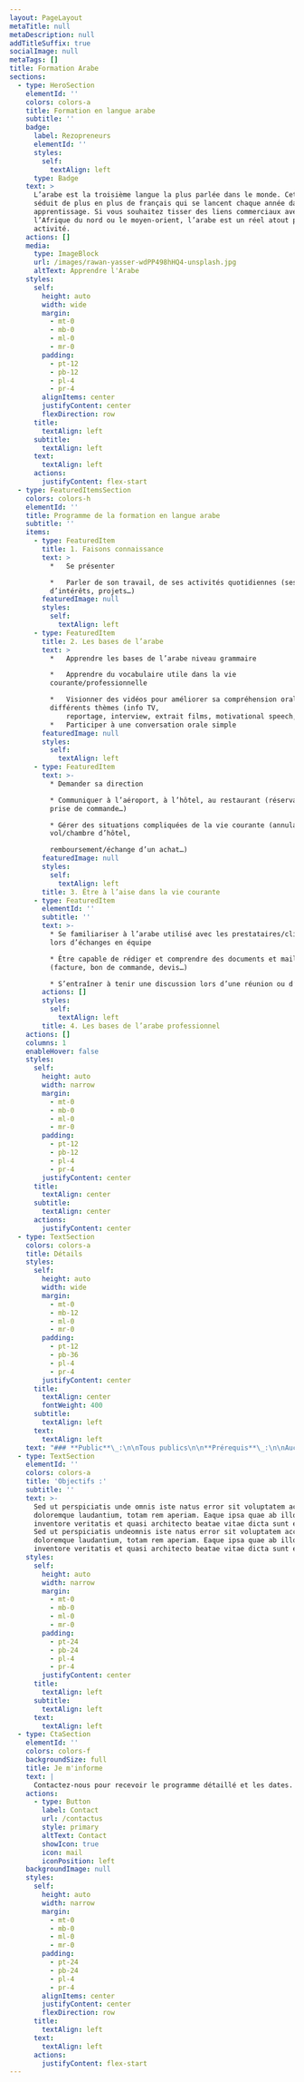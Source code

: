 ```yaml
---
layout: PageLayout
metaTitle: null
metaDescription: null
addTitleSuffix: true
socialImage: null
metaTags: []
title: Formation Arabe
sections:
  - type: HeroSection
    elementId: ''
    colors: colors-a
    title: Formation en langue arabe
    subtitle: ''
    badge:
      label: Rezopreneurs
      elementId: ''
      styles:
        self:
          textAlign: left
      type: Badge
    text: >
      L’arabe est la troisième langue la plus parlée dans le monde. Cette langue
      séduit de plus en plus de français qui se lancent chaque année dans son
      apprentissage. Si vous souhaitez tisser des liens commerciaux avec
      l’Afrique du nord ou le moyen-orient, l’arabe est un réel atout pour votre
      activité.
    actions: []
    media:
      type: ImageBlock
      url: /images/rawan-yasser-wdPP498hHQ4-unsplash.jpg
      altText: Apprendre l'Arabe
    styles:
      self:
        height: auto
        width: wide
        margin:
          - mt-0
          - mb-0
          - ml-0
          - mr-0
        padding:
          - pt-12
          - pb-12
          - pl-4
          - pr-4
        alignItems: center
        justifyContent: center
        flexDirection: row
      title:
        textAlign: left
      subtitle:
        textAlign: left
      text:
        textAlign: left
      actions:
        justifyContent: flex-start
  - type: FeaturedItemsSection
    colors: colors-h
    elementId: ''
    title: Programme de la formation en langue arabe
    subtitle: ''
    items:
      - type: FeaturedItem
        title: 1. Faisons connaissance
        text: >
          *   Se présenter

          *   Parler de son travail, de ses activités quotidiennes (ses centres
          d’intérêts, projets…)
        featuredImage: null
        styles:
          self:
            textAlign: left
      - type: FeaturedItem
        title: 2. Les bases de l’arabe
        text: >
          *   Apprendre les bases de l’arabe niveau grammaire

          *   Apprendre du vocabulaire utile dans la vie
          courante/professionnelle

          *   Visionner des vidéos pour améliorer sa compréhension orale sur
          différents thèmes (info TV,
              reportage, interview, extrait films, motivational speech, business talk show…)
          *   Participer à une conversation orale simple
        featuredImage: null
        styles:
          self:
            textAlign: left
      - type: FeaturedItem
        text: >-
          * Demander sa direction

          * Communiquer à l’aéroport, à l’hôtel, au restaurant (réservation,
          prise de commande…)

          * Gérer des situations compliquées de la vie courante (annulation
          vol/chambre d’hôtel,

          remboursement/échange d’un achat…)
        featuredImage: null
        styles:
          self:
            textAlign: left
        title: 3. Être à l’aise dans la vie courante
      - type: FeaturedItem
        elementId: ''
        subtitle: ''
        text: >-
          * Se familiariser à l’arabe utilisé avec les prestataires/clients ou
          lors d’échanges en équipe

          * Être capable de rédiger et comprendre des documents et mails
          (facture, bon de commande, devis…)

          * S’entraîner à tenir une discussion lors d’une réunion ou d’un call
        actions: []
        styles:
          self:
            textAlign: left
        title: 4. Les bases de l’arabe professionnel
    actions: []
    columns: 1
    enableHover: false
    styles:
      self:
        height: auto
        width: narrow
        margin:
          - mt-0
          - mb-0
          - ml-0
          - mr-0
        padding:
          - pt-12
          - pb-12
          - pl-4
          - pr-4
        justifyContent: center
      title:
        textAlign: center
      subtitle:
        textAlign: center
      actions:
        justifyContent: center
  - type: TextSection
    colors: colors-a
    title: Détails
    styles:
      self:
        height: auto
        width: wide
        margin:
          - mt-0
          - mb-12
          - ml-0
          - mr-0
        padding:
          - pt-12
          - pb-36
          - pl-4
          - pr-4
        justifyContent: center
      title:
        textAlign: center
        fontWeight: 400
      subtitle:
        textAlign: left
      text:
        textAlign: left
    text: "### **Public**\_:\n\nTous publics\n\n**Prérequis**\_:\n\nAucun prérequis n’est nécessaire pour suivre cette formation\n\n**Modalités et délais d’accès**\_:\n\nFormation e-learning composée d’une partie en FOAD, d’une partie de formations individuelles à distance sous la forme de webinars\n\n**Durée**\_:\n\n40H pour une période de 1 mois\n\n**Dates ou période**\_:\n\nDemandez le contrat de formation\n\n***\n\n### **Horaires**:\n\n• La partie e-learning est accessible 7/7 et 24h/24h.\n\n• Le monitoring et l’assistance pédagogique sont disponibles du lundi au vendredi de 9H à 17H.\n\n• Les accompagnements individuels seront à programmer avec le formateur du lundi au vendredi entre 9H et 17H\n\n***\n\n**Lieu**\_: Formation Ouverte A Distance accessible 7j/7 et 24H/24 à partir d’une plateforme conçue spécialement pour le e-learning\n\nPour les personnes en situation de handicap, nous mettrons tout en œuvre pour vous accueillir ou pour vous réorienter. Vous pouvez nous contacter au 06.50.13.69.08\n\n***\n\n### **Tarif**\_:\n\n2990 € TTC\n\n***\n\n**Objectifs de la formation et compétences visées**\n\nÀ l’issue de la formation, le participant sera capable de mettre en œuvre les compétences suivantes :\n\n*   Créer ou réévaluer son entreprise\n\n*   Assurer la pérennité de son entreprise\n\n*   Optimisation de la gestion et de la croissance de son entreprise\n\n**Modalités d’évaluation d’atteinte des objectifs de la formation :**\n\n*   QCM/Quizz\n\n*   Echange avec le formateur par visioconférence (webinar), téléphone et mail\n\n***\n\n### **Moyens permettant le suivi et l’appréciation des résultats**\n\n**Suivi de l’exécution :**\n\n*   Attestation d’assiduité mentionnant les objectifs, la nature et la durée de l’action et les résultats de l’évaluation des acquis de la formation\n\n*   Relevé de connexions, signé par un représentant de l’organisme de formation indiquant :La date de l’action et les heures de début et de fin d’utilisation du programmeLa dénomination du ou des modules suivis\n\n*   Attestation de réalisation des unités, signée par un représentant de l’organisme de formation, détaillant les travaux finalisés en cohérence avec le programme de formation\n\n**Appréciation des résultats :**\n\n*   Recueil individuel des attentes du stagiaire\n\n*   Questionnaire d’auto-évaluation des acquis en début et en fin de formation\n\n*   Remise d’une attestation de fin de formation\n\n*   Questionnaire d’évaluation de la satisfaction en fin de formation\n\n**Moyens pédagogiques et techniques d’encadrement des formations**\n\nModalités pédagogiques :\n\n*   Évaluation des besoins et du profil du participant\n\n*   Apport théorique et séquences pédagogiques regroupées en différents modules\n\n*   Cas pratiques\n\n*   Questionnaire et exercices\n\n*   Retours d'expériences\n\n*   Séquences pédagogiques regroupées en différents modules\n\n*   Accès individualisé grâce à 1 login et 1 mot de passe par apprenant permettant le contrôle et l’évaluation par les tuteurs formateurs à partir d’une plateforme conçue spécialement pour le e-learning\n\n**Référent pédagogique et formateur**\_:\n\nChaque formation est sous la responsabilité du directeur pédagogique de l’organisme de formation ; le bon déroulement est assuré par le formateur désigné par l’organisme de formation.\n\n### **Formateurs**\_:\n\nNos formateurs sont choisis pour leurs expertises métiers, leurs compétences pédagogiques et leur connaissance de l'entreprise. Ce sont eux-mêmes des entrepreneurs comme vous.\n"
  - type: TextSection
    elementId: ''
    colors: colors-a
    title: 'Objectifs :'
    subtitle: ''
    text: >-
      Sed ut perspiciatis unde omnis iste natus error sit voluptatem accusantium
      doloremque laudantium, totam rem aperiam. Eaque ipsa quae ab illo
      inventore veritatis et quasi architecto beatae vitae dicta sunt explicabo.
      Sed ut perspiciatis undeomnis iste natus error sit voluptatem accusantium
      doloremque laudantium, totam rem aperiam. Eaque ipsa quae ab illo
      inventore veritatis et quasi architecto beatae vitae dicta sunt explicabo.
    styles:
      self:
        height: auto
        width: narrow
        margin:
          - mt-0
          - mb-0
          - ml-0
          - mr-0
        padding:
          - pt-24
          - pb-24
          - pl-4
          - pr-4
        justifyContent: center
      title:
        textAlign: left
      subtitle:
        textAlign: left
      text:
        textAlign: left
  - type: CtaSection
    elementId: ''
    colors: colors-f
    backgroundSize: full
    title: Je m'informe
    text: |
      Contactez-nous pour recevoir le programme détaillé et les dates.
    actions:
      - type: Button
        label: Contact
        url: /contactus
        style: primary
        altText: Contact
        showIcon: true
        icon: mail
        iconPosition: left
    backgroundImage: null
    styles:
      self:
        height: auto
        width: narrow
        margin:
          - mt-0
          - mb-0
          - ml-0
          - mr-0
        padding:
          - pt-24
          - pb-24
          - pl-4
          - pr-4
        alignItems: center
        justifyContent: center
        flexDirection: row
      title:
        textAlign: left
      text:
        textAlign: left
      actions:
        justifyContent: flex-start
---
```

